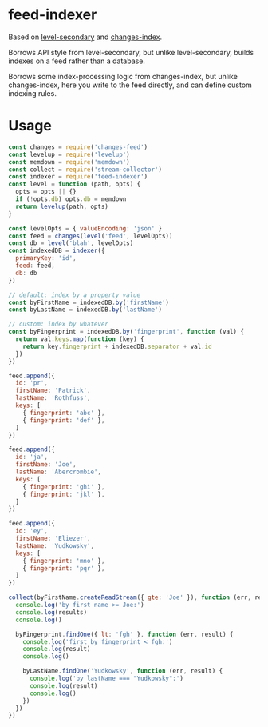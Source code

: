 # feed-indexer

Based on [level-secondary](https://github.com/juliangruber/level-secondary) and [changes-index](https://github.com/substack/changes-index). 

Borrows API style from level-secondary, but unlike level-secondary, builds indexes on a feed rather than a database.

Borrows some index-processing logic from changes-index, but unlike changes-index, here you write to the feed directly, and can define custom indexing rules.

# Usage

```js
const changes = require('changes-feed')
const levelup = require('levelup')
const memdown = require('memdown')
const collect = require('stream-collector')
const indexer = require('feed-indexer')
const level = function (path, opts) {
  opts = opts || {}
  if (!opts.db) opts.db = memdown
  return levelup(path, opts)
}

const levelOpts = { valueEncoding: 'json' }
const feed = changes(level('feed', levelOpts))
const db = level('blah', levelOpts)
const indexedDB = indexer({
  primaryKey: 'id',
  feed: feed,
  db: db
})

// default: index by a property value
const byFirstName = indexedDB.by('firstName')
const byLastName = indexedDB.by('lastName')

// custom: index by whatever
const byFingerprint = indexedDB.by('fingerprint', function (val) {
  return val.keys.map(function (key) {
    return key.fingerprint + indexedDB.separator + val.id
  })
})

feed.append({
  id: 'pr',
  firstName: 'Patrick',
  lastName: 'Rothfuss',
  keys: [
    { fingerprint: 'abc' },
    { fingerprint: 'def' },
  ]
})

feed.append({
  id: 'ja',
  firstName: 'Joe',
  lastName: 'Abercrombie',
  keys: [
    { fingerprint: 'ghi' },
    { fingerprint: 'jkl' },
  ]
})

feed.append({
  id: 'ey',
  firstName: 'Eliezer',
  lastName: 'Yudkowsky',
  keys: [
    { fingerprint: 'mno' },
    { fingerprint: 'pqr' },
  ]
})

collect(byFirstName.createReadStream({ gte: 'Joe' }), function (err, results) {
  console.log('by first name >= Joe:')
  console.log(results)
  console.log()

  byFingerprint.findOne({ lt: 'fgh' }, function (err, result) {
    console.log('first by fingerprint < fgh:')
    console.log(result)
    console.log()

    byLastName.findOne('Yudkowsky', function (err, result) {
      console.log('by lastName === "Yudkowsky":')
      console.log(result)
      console.log()
    })
  })
})
```
